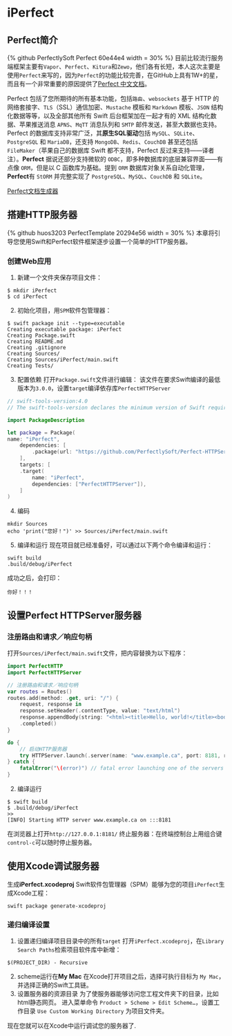 # iPerfect
## Perfect简介
{% github PerfectlySoft Perfect 60e44e4 width = 30% %}
目前比较流行服务端框架主要有`Vapor`、`Perfect`、`Kitura`和`Zewo`，他们各有长短，本人这次主要是使用`Perfect`来写的，因为`Perfect`的功能比较完善，在GitHub上具有1W+的星，而且有一个非常重要的原因提供了[Perfect 中文文档](https://github.com/PerfectlySoft/PerfectDocs/blob/master/README.zh_CN.md)。

Perfect 包括了您所期待的所有基本功能，包括`路由`、`websockets` 基于 HTTP 的网络套接字、`TLS`（SSL）通信加密、`Mustache` 模板和 `Markdown` 模板、`JSON` 结构化数据等等，以及全部其他所有 Swift 后台框架加在一起才有的 XML 结构化数据、苹果推送消息 `APNS`、`MqTT` 消息队列和 `SMTP` 邮件发送，甚至大数据也支持。Perfect 的数据库支持非常广泛，其**原生SQL驱动**包括 `MySQL`、`SQLite`、`PostgreSQL` 和 `MariaDB`，还支持 `MongoDB`、`Redis`、`CouchDB` 甚至还包括 `FileMaker`（苹果自己的数据库 Swift 都不支持，Perfect 反过来支持——译者注）。**Perfect** 据说还部分支持微软的 `ODBC`，即多种数据库的底层兼容界面——有点像 `ORM`，但是以 C 函数库为基础。提到 `ORM` 数据库对象关系自动化管理，**Perfect**有 `StORM` 并完整实现了 `PostgreSQL`、`MySQL`、`CouchDB` 和 `SQLite`。

[Perfect文档生成器](https://github.com/PerfectlySoft/PerfectDocGenerator)
## 搭建HTTP服务器
{% github huos3203 PerfectTemplate 20294e56 width = 30% %}
本章将引导您使用Swift和Perfect软件框架逐步设置一个简单的HTTP服务器。

### 创建Web应用
1. 新建一个文件夹保存项目文件：
```
$ mkdir iPerfect
$ cd iPerfect
```
2. 初始化项目，用`SPM`软件包管理器：
```
$ swift package init --type=executable
Creating executable package: iPerfect
Creating Package.swift
Creating README.md
Creating .gitignore
Creating Sources/
Creating Sources/iPerfect/main.swift
Creating Tests/
```
3. 配置依赖
打开`Package.swift`文件进行编辑：
该文件在要求Swift编译的最低版本为`3.0.0`，设置`target`编译依存库`PerfectHTTPServer`
``` swift
// swift-tools-version:4.0
// The swift-tools-version declares the minimum version of Swift required to build this package.

import PackageDescription

let package = Package(
name: "iPerfect",
    dependencies: [
        .package(url: "https://github.com/PerfectlySoft/Perfect-HTTPServer.git", from: "3.0.0")
    ],
    targets: [
    .target(
        name: "iPerfect",
        dependencies: ["PerfectHTTPServer"]),
    ]
)
```
4. 编码
```
mkdir Sources
echo 'print("您好！")' >> Sources/iPerfect/main.swift
```
5. 编译和运行
现在项目就已经准备好，可以通过以下两个命令编译和运行：
```
swift build
.build/debug/iPerfect
```
成功之后，会打印：
```
你好！！！
```

## 设置**Perfect HTTPServer**服务器
### 注册路由和请求／响应句柄
打开`Sources/iPerfect/main.swift`文件，把内容替换为以下程序：
``` swift
import PerfectHTTP
import PerfectHTTPServer

// 注册路由和请求／响应句柄
var routes = Routes()
routes.add(method: .get, uri: "/") {
    request, response in
    response.setHeader(.contentType, value: "text/html")
    response.appendBody(string: "<html><title>Hello, world!</title><body>Hello, world!</body></html>")
    .completed()
}

do {
    // 启动HTTP服务器
    try HTTPServer.launch(.server(name: "www.example.ca", port: 8181, routes: routes))
} catch {
    fatalError("\(error)") // fatal error launching one of the servers
}
```
2. 编译运行
```
$ swift build
$ .build/debug/iPerfect
>>
[INFO] Starting HTTP server www.example.ca on :::8181

```
在浏览器上打开`http://127.0.0.1:8181/`
终止服务器：在终端控制台上用组合键`control-c`可以随时停止服务器。

## 使用Xcode调试服务器
生成**iPerfect.xcodeproj**
Swift软件包管理器（SPM）能够为您的项目`iPerfect`生成Xcode工程：
```
swift package generate-xcodeproj
```
### 递归编译设置
1. 设置递归编译项目目录中的所有`target`
打开`iPerfect.xcodeproj`，在`Library Search Paths`检索项目软件库中新增：
```
$(PROJECT_DIR) - Recursive
```
2. scheme运行在**My Mac**
在Xcode打开项目之后，选择可执行目标为 `My Mac`，并选择正确的Swift工具链。
3. 设置服务器的资源目录
为了使服务器能够访问您工程文件夹下的目录，比如html静态网页。
进入菜单命令 `Product > Scheme > Edit Scheme…`，设置工作目录 `Use Custom Working Directory` 为项目文件夹。 

现在您就可以在Xcode中运行调试您的服务器了.

